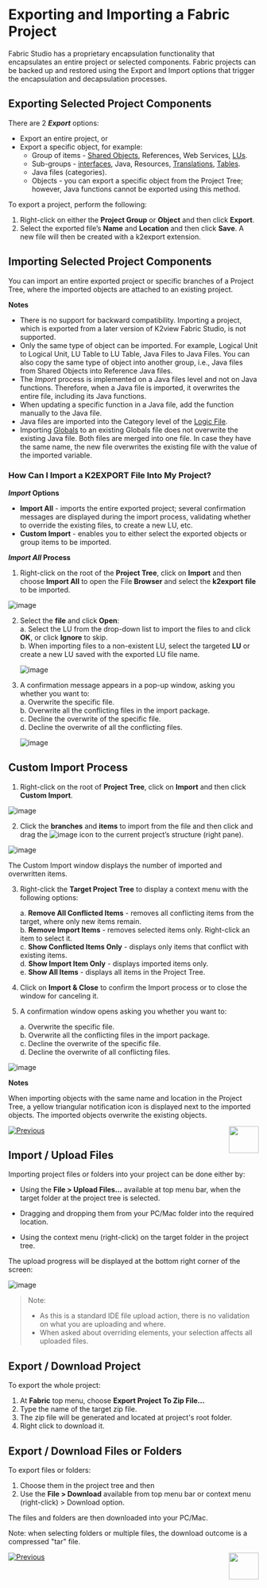 # Exporting and Importing a Fabric Project

<studio>

Fabric Studio has a proprietary encapsulation functionality that encapsulates an entire project or selected components. Fabric projects can be backed up and restored using the Export and Import options that trigger the encapsulation and decapsulation processes.

## Exporting Selected Project Components

There are 2 ***Export*** options:
* Export an entire project, or
* Export a specific object, for example:
  * Group of items - [Shared Objects](/articles/04_fabric_studio/12_shared_objects.md), References, Web Services, [LUs](/articles/03_logical_units/01_LU_overview.md).
  * Sub-groups - [interfaces](/articles/05_DB_interfaces/01_interfaces_overview.md), Java, Resources, [Translations](/articles/09_translations/01_translations_overview_and_use_cases.md), [Tables](/articles/06_LU_tables/01_LU_tables_overview.md).
  * Java files (categories).
  * Objects - you can export a specific object from the Project Tree; however, Java functions cannot be exported using this method.

To export a project, perform the following:
1. Right-click on either the **Project Group** or **Object** and then click **Export**.
2. Select the exported file’s **Name** and **Location** and then click **Save**. A new file will then be created with a k2export extension.

## Importing Selected Project Components

You can import an entire exported project or specific branches of a Project Tree, where the imported objects are attached to an existing project.

**Notes**  
* There is no support for backward compatibility. Importing a project, which is exported from a later version of K2view Fabric Studio, is not supported.
* Only the same type of object can be imported. For example, Logical Unit to Logical Unit, LU Table to LU Table, Java Files to Java Files. You can also copy the same type of object into another group, i.e., Java files from Shared Objects into Reference Java files.
* The *Import* process is implemented on a Java files level and not on Java functions. Therefore, when a Java file is imported, it overwrites the entire file, including its Java functions.  
* When updating a specific function in a Java file, add the function manually to the Java file. 
* Java files are imported into the Category level of the [Logic File](/articles/04_fabric_studio/09_logic_files_and_categories.md). 
* Importing [Globals](/articles/08_globals/01_globals_overview.md) to an existing Globals file does not overwrite the existing Java file. Both files are merged into one file. In case they have the same name, the new file overwrites the existing file with the value of the imported variable. 

### How Can I Import a K2EXPORT File Into My Project?

***Import* Options**

* **Import All** - imports the entire exported project; several confirmation messages are displayed during the import process, validating whether to override the existing files, to create a new LU, etc.
* **Custom Import** - enables you to either select the exported objects or group items to be imported.

***Import All* Process**

1. Right-click on the root of the **Project Tree**, click on **Import** and then choose **Import All** to open the File **Browser** and select the **k2export** **file** to be imported.  

![image](images/04_11_01_k2export_file.PNG)

2. Select the **file** and click **Open**:  
    a. Select the LU from the drop-down list to import the files to and click **OK**, or click **Ignore** to skip.\
    b. When importing files to a non-existent LU, select the targeted **LU** or create a new LU saved with the exported LU file name.

    ![image](images/04_11_02%20LU%20file%E2%80%99s%20name.png)

3. A confirmation message appears in a pop-up window, asking you whether you want to:\
    a. Overwrite the specific file.\
    b. Overwrite all the conflicting files in the import package.\
    c. Decline the overwrite of the specific file.\
    d. Decline the overwrite of all the conflicting files. 

    ![image](images/04_11_03_confirmation_window.PNG)

## Custom Import Process

1. Right-click on the root of **Project Tree**, click on **Import** and then click **Custom Import**.

![image](images/04_11_04_Custom_Import.PNG)

2. Click the **branches** and **items** to import from the file and then click and drag the ![image](images/04_11_05%20%2BICON.png) icon to the current project’s structure (right pane).  

![image](images/04_11_06_custom_import.PNG)

The Custom Import window displays the number of imported and overwritten items.

3.  Right-click the **Target Project Tree** to display a context menu with the following options:

    a. **Remove All Conflicted Items** - removes all conflicting items from the target, where only new items remain.\
    b. **Remove Import Items** - removes selected items only. Right-click an item to select it.\
    c. **Show Conflicted Items Only** - displays only items that conflict with existing items.\
    d. **Show Import Item Only** - displays imported items only.\
    e. **Show All Items** - displays all items in the Project Tree.

4. Click on **Import & Close** to confirm the Import process or to close the window for canceling it. 
5. A confirmation window opens asking you whether you want to:

    a. Overwrite the specific file.\
    b. Overwrite all the conflicting files in the import package.\
    c. Decline the overwrite of the specific file.\
    d. Decline the overwrite of all conflicting files. 

![image](images/04_11_03_confirmation_window.PNG)

**Notes** 

When importing objects with the same name and location in the Project Tree, a yellow triangular notification icon is displayed next to the imported objects. The imported objects overwrite the existing objects. 

[![Previous](/articles/images/Previous.png)](/articles/04_fabric_studio/10_fabric_studio_validating_java_code_within_a_project.md)[<img align="right" width="60" height="54" src="/articles/images/Next.png">](/articles/04_fabric_studio/12_shared_objects.md)

</studio>

<web>

## Import / Upload Files

Importing project files or folders into your project can be done either by:

* Using the **File > Upload Files...** available at top menu bar, when the target folder at the project tree is selected.
* Dragging and dropping them from your PC/Mac folder into the required location.

* Using the context menu (right-click) on the target folder in the project tree.
  ​     

The upload progress will be displayed at the bottom right corner of the screen:

  ![image](images/web/5_upload_progress.PNG)



> Note: 
>
> * As this is a standard IDE file upload action, there is no validation on what you are uploading and where. 
> * When asked about overriding elements, your selection affects all uploaded files.



## Export / Download Project

To export the whole project:

1. At **Fabric** top menu, choose **Export Project To Zip File...**
2. Type the name of the target zip file.
3. The zip file will be generated and located at project's root folder.
4. Right click to download it.



## Export / Download Files or Folders

To export files or folders:

1. Choose them in the project tree and then 
2. Use the **File > Download** available from top menu bar or context menu (right-click) > Download option.

The files and folders are then downloaded into your PC/Mac.

Note: when selecting folders or multiple files, the download outcome is a compressed "tar" file.



[![Previous](/articles/images/Previous.png)](/articles/04_fabric_studio/08_fabric_project_tree.md)[<img align="right" width="60" height="54" src="/articles/images/Next.png">](/articles/04_fabric_studio/12_shared_objects.md)

</web>

